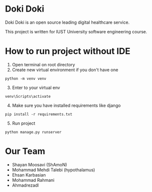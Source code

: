 # Doki Doki
Doki Doki is an open source leading digital healthcare service.

This project is written for IUST University software engineering course.

# How to run project without IDE
1. Open terminal on root directory
2. Create new virtual environment if you don't have one
```batch
python -m venv venv
```
3. Enter to your virtual env
```
venv\Scripts\activate
```
4. Make sure you have installed requirements like django
```batch
pip install -r requirements.txt
```
5. Run project 
```
python manage.py runserver
```

# Our Team
- Shayan Moosavi (ShAmoN)
- Mohammad Mehdi Talebi (hypothalamus)
- Ehsan Karbasian
- Mohammad Rahmani
- Ahmadrezadl